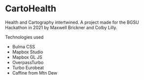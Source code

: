 # CartoHealth
Health and Cartography intertwined. 
A project made for the BGSU Hackathon in 2021 by Maxwell Brickner and Colby Lilly.

Technologies used
* Bulma CSS
* Mapbox Studio
* Mapbox GL JS
* OverpassTurbo
* Turbo Eurobeat
* Caffine from Mtn Dew
